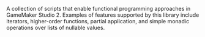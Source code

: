 A collection of scripts that enable functional programming approaches in GameMaker Studio 2. Examples of features supported by this library include iterators, higher-order functions, partial application, and simple monadic operations over lists of nullable values.
